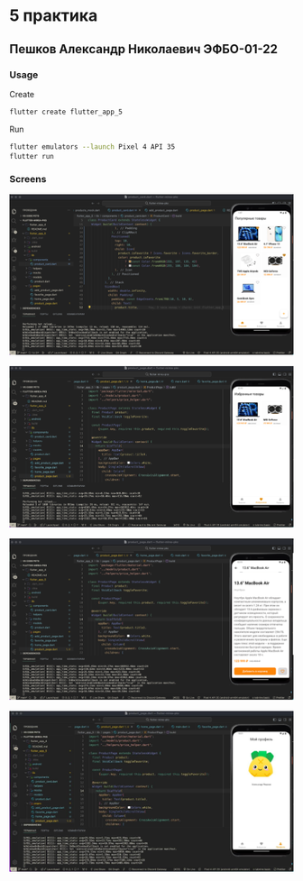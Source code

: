 # 5 практика 

## Пешков Александр Николаевич ЭФБО-01-22

### Usage

Create

```bash
flutter create flutter_app_5
```

Run 

```bash
flutter emulators --launch Pixel 4 API 35
flutter run
```

### Screens

<img src="/-static/practice_5/products.png" />
&nbsp;
<img src="/-static/practice_5/fav.png" />
&nbsp;
<img src="/-static/practice_5/product.png" />
&nbsp;
<img src="/-static/practice_5/profile.jpg" />